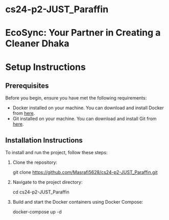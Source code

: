 # cs24-p2-JUST_Paraffin

# EcoSync: Your Partner in Creating a Cleaner Dhaka

# Setup Instructions

## Prerequisites

Before you begin, ensure you have met the following requirements:

- Docker installed on your machine. You can download and install Docker from [here](https://www.docker.com/get-started).
- Git installed on your machine. You can download and install Git from [here](https://git-scm.com/downloads).

## Installation Instructions

To install and run the project, follow these steps:

1. Clone the repository:

   git clone https://github.com/Masrafi5628/cs24-p2-JUST_Paraffin.git

2. Navigate to the project directory:

    cd cs24-p2-JUST_Paraffin

3. Build and start the Docker containers using Docker Compose:

    docker-compose up -d
